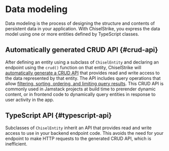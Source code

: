 # Data modeling

Data modeling is the process of designing the structure and contents of
persistent data in your application. With ChiselStrike, you express the data
model using one or more entities defined by TypeScript classes.

## Automatically generated CRUD API {#crud-api}

After defining an entity using a subclass of `ChiselEntity` and declaring an
endpoint using the `crud()` function on that entity, ChiselStrike will
[automatically generate a CRUD API][crud-api] that provides read and write
access to the data represented by that entity. The API includes query operations
that allow [filtering, sorting, ordering, and limiting query
results][query-api]. This CRUD API is commonly used in Jamstack projects at
build time to prerender dynamic content, or in frontend code to dynamically
query entities in response to user activity in the app.

## TypeScript API {#typescript-api}

Subclasses of `ChiselEntity` inherit an API that provides read and write access
to use in your backend endpoint code. This avoids the need for your endpoint to
make HTTP requests to the generated CRUD API, which is inefficient.


[crud-api]: ../entity-crud-api/
[query-api]: ../entity-crud-api/filter-order-limit-query
